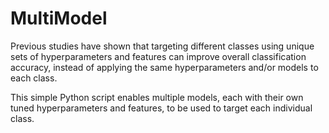 MultiModel
===========

Previous studies have shown that targeting different classes using unique sets of hyperparameters and features can improve overall classification accuracy, instead of applying the same hyperparameters and/or models to each class.

This simple Python script enables multiple models, each with their own tuned hyperparameters and features, to be used to target each individual class.